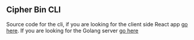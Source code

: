 ## Cipher Bin CLI
Source code for the cli, if you are looking for the client side React app [go here](https://github.com/bradford-hamilton/cipher-bin-client). If you are looking for the Golang server [go here](https://github.com/bradford-hamilton/cipher-bin-server)
